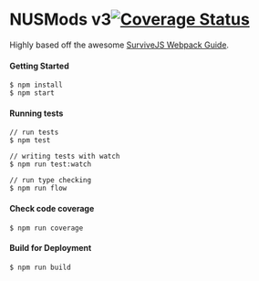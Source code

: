 NUSMods v3[![Coverage Status](https://coveralls.io/repos/github/nusmodifications/nusmods/badge.svg?branch=master)](https://coveralls.io/github/nusmodifications/nusmods?branch=master)
==

Highly based off the awesome [SurviveJS Webpack Guide](http://survivejs.com/webpack/).

#### Getting Started
```
$ npm install
$ npm start
```

#### Running tests
```
// run tests
$ npm test

// writing tests with watch
$ npm run test:watch

// run type checking
$ npm run flow
```

#### Check code coverage
```
$ npm run coverage
```

#### Build for Deployment
```
$ npm run build
```

